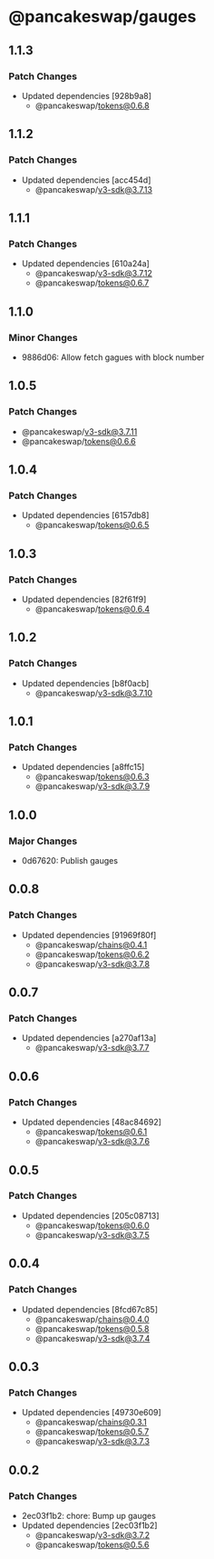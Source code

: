 # @pancakeswap/gauges

## 1.1.3

### Patch Changes

- Updated dependencies [928b9a8]
  - @pancakeswap/tokens@0.6.8

## 1.1.2

### Patch Changes

- Updated dependencies [acc454d]
  - @pancakeswap/v3-sdk@3.7.13

## 1.1.1

### Patch Changes

- Updated dependencies [610a24a]
  - @pancakeswap/v3-sdk@3.7.12
  - @pancakeswap/tokens@0.6.7

## 1.1.0

### Minor Changes

- 9886d06: Allow fetch gagues with block number

## 1.0.5

### Patch Changes

- @pancakeswap/v3-sdk@3.7.11
- @pancakeswap/tokens@0.6.6

## 1.0.4

### Patch Changes

- Updated dependencies [6157db8]
  - @pancakeswap/tokens@0.6.5

## 1.0.3

### Patch Changes

- Updated dependencies [82f61f9]
  - @pancakeswap/tokens@0.6.4

## 1.0.2

### Patch Changes

- Updated dependencies [b8f0acb]
  - @pancakeswap/v3-sdk@3.7.10

## 1.0.1

### Patch Changes

- Updated dependencies [a8ffc15]
  - @pancakeswap/tokens@0.6.3
  - @pancakeswap/v3-sdk@3.7.9

## 1.0.0

### Major Changes

- 0d67620: Publish gauges

## 0.0.8

### Patch Changes

- Updated dependencies [91969f80f]
  - @pancakeswap/chains@0.4.1
  - @pancakeswap/tokens@0.6.2
  - @pancakeswap/v3-sdk@3.7.8

## 0.0.7

### Patch Changes

- Updated dependencies [a270af13a]
  - @pancakeswap/v3-sdk@3.7.7

## 0.0.6

### Patch Changes

- Updated dependencies [48ac84692]
  - @pancakeswap/tokens@0.6.1
  - @pancakeswap/v3-sdk@3.7.6

## 0.0.5

### Patch Changes

- Updated dependencies [205c08713]
  - @pancakeswap/tokens@0.6.0
  - @pancakeswap/v3-sdk@3.7.5

## 0.0.4

### Patch Changes

- Updated dependencies [8fcd67c85]
  - @pancakeswap/chains@0.4.0
  - @pancakeswap/tokens@0.5.8
  - @pancakeswap/v3-sdk@3.7.4

## 0.0.3

### Patch Changes

- Updated dependencies [49730e609]
  - @pancakeswap/chains@0.3.1
  - @pancakeswap/tokens@0.5.7
  - @pancakeswap/v3-sdk@3.7.3

## 0.0.2

### Patch Changes

- 2ec03f1b2: chore: Bump up gauges
- Updated dependencies [2ec03f1b2]
  - @pancakeswap/v3-sdk@3.7.2
  - @pancakeswap/tokens@0.5.6
